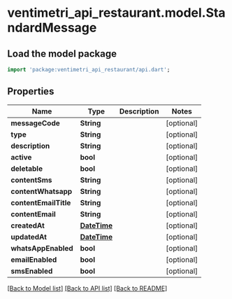 # ventimetri_api_restaurant.model.StandardMessage

## Load the model package
```dart
import 'package:ventimetri_api_restaurant/api.dart';
```

## Properties
Name | Type | Description | Notes
------------ | ------------- | ------------- | -------------
**messageCode** | **String** |  | [optional] 
**type** | **String** |  | [optional] 
**description** | **String** |  | [optional] 
**active** | **bool** |  | [optional] 
**deletable** | **bool** |  | [optional] 
**contentSms** | **String** |  | [optional] 
**contentWhatsapp** | **String** |  | [optional] 
**contentEmailTitle** | **String** |  | [optional] 
**contentEmail** | **String** |  | [optional] 
**createdAt** | [**DateTime**](DateTime.md) |  | [optional] 
**updatedAt** | [**DateTime**](DateTime.md) |  | [optional] 
**whatsAppEnabled** | **bool** |  | [optional] 
**emailEnabled** | **bool** |  | [optional] 
**smsEnabled** | **bool** |  | [optional] 

[[Back to Model list]](../README.md#documentation-for-models) [[Back to API list]](../README.md#documentation-for-api-endpoints) [[Back to README]](../README.md)


